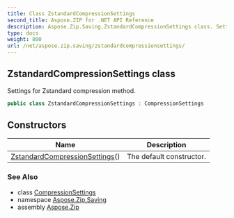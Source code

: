 ```yaml
---
title: Class ZstandardCompressionSettings
second_title: Aspose.ZIP for .NET API Reference
description: Aspose.Zip.Saving.ZstandardCompressionSettings class. Settings for Zstandard compression method
type: docs
weight: 800
url: /net/aspose.zip.saving/zstandardcompressionsettings/
---
```

## ZstandardCompressionSettings class

Settings for Zstandard compression method.

```csharp
public class ZstandardCompressionSettings : CompressionSettings
```

## Constructors

| Name | Description |
| --- | --- |
| [ZstandardCompressionSettings](zstandardcompressionsettings/)() | The default constructor. |

### See Also

* class [CompressionSettings](../compressionsettings/)
* namespace [Aspose.Zip.Saving](../../aspose.zip.saving/)
* assembly [Aspose.Zip](../../)



